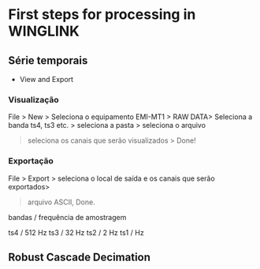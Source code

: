 # First steps for processing in WINGLINK




## Série temporais 
* View and Export
### Visualização
File > New > Seleciona o equipamento EMI-MT1 > RAW DATA> Seleciona a banda ts4, ts3 etc. > seleciona a pasta > seleciona o arquivo
> seleciona os canais que serão visualizados > Done!

### Exportação

File > Export > seleciona o local de saída e os canais que serão exportados>
> arquivo ASCII, Done.


bandas / frequência de amostragem

ts4    /  512 Hz
ts3    /   32 Hz
ts2    /    2 Hz
ts1    /      Hz


## Robust Cascade Decimation 

